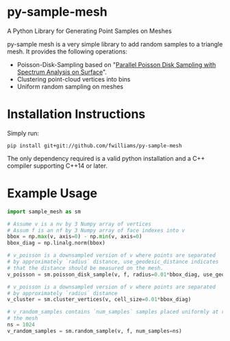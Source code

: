# py-sample-mesh
A Python Library for Generating Point Samples on Meshes

py-sample mesh is a very simple library to add random samples to a triangle mesh. It provides the following operations:
 - Poisson-Disk-Sampling based on "[Parallel Poisson Disk Sampling with Spectrum Analysis on Surface](http://graphics.cs.umass.edu/pubs/sa_2010.pdf)".
 - Clustering point-cloud vertices into bins
 - Uniform random sampling on meshes
 
# Installation Instructions
Simply run:
```
pip install git+git://github.com/fwilliams/py-sample-mesh
```
The only dependency required is a valid python installation and a C++ compiler supporting C++14 or later.

# Example Usage
```python
import sample_mesh as sm

# Assume v is a nv by 3 Numpy array of vertices
# Assum f is an nf by 3 Numpy array of face indexes into v 
bbox = np.max(v, axis=0) - np.min(v, axis=0)
bbox_diag = np.linalg.norm(bbox)

# v_poisson is a downsampled version of v where points are separated
# by approximately `radius` distance, use_geodesic_distance indicates
# that the distance should be measured on the mesh.
v_poisson = sm.poisson_disk_sample(v, f, radius=0.01*bbox_diag, use_geodesic_distance=True)

# v_poisson is a downsampled version of v where points are separated
# by approximately `radius` distance
v_cluster = sm.cluster_vertices(v, cell_size=0.01*bbox_diag)

# v_random_samples contains `num_samples` samples placed uniformly at random on
# the mesh
ns = 1024
v_random_samples = sm.random_sample(v, f, num_samples=ns)
```

